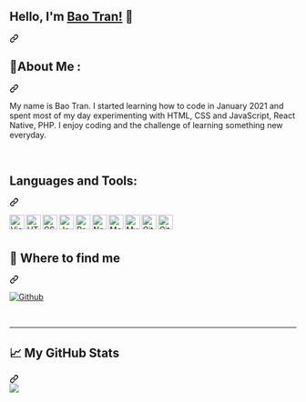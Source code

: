 <div class="Box mt-4 ">
  <div class="Box-body p-4">
    <article class="markdown-body entry-content container-lg f5" itemprop="text">
      <div class="markdown-heading" dir="auto">
        <h1 class="heading-element" dir="auto">Hello, I'm <a href="https://baotrandeveloper.netlify.app/" rel="nofollow">Bao Tran!</a> 👋 </h1>
        <a id="user-content-hola-im-bao-tran-" class="anchor" aria-label="Permalink: Hola, I'm Bao Tran! 👋" href="#hola-im-bao-tran-">
          <svg class="octicon octicon-link" viewBox="0 0 16 16" version="1.1" width="16" height="16" aria-hidden="true">
            <path d="m7.775 3.275 1.25-1.25a3.5 3.5 0 1 1 4.95 4.95l-2.5 2.5a3.5 3.5 0 0 1-4.95 0 .751.751 0 0 1 .018-1.042.751.751 0 0 1 1.042-.018 1.998 1.998 0 0 0 2.83 0l2.5-2.5a2.002 2.002 0 0 0-2.83-2.83l-1.25 1.25a.751.751 0 0 1-1.042-.018.751.751 0 0 1-.018-1.042Zm-4.69 9.64a1.998 1.998 0 0 0 2.83 0l1.25-1.25a.751.751 0 0 1 1.042.018.751.751 0 0 1 .018 1.042l-1.25 1.25a3.5 3.5 0 1 1-4.95-4.95l2.5-2.5a3.5 3.5 0 0 1 4.95 0 .751.751 0 0 1-.018 1.042.751.751 0 0 1-1.042.018 1.998 1.998 0 0 0-2.83 0l-2.5 2.5a1.998 1.998 0 0 0 0 2.83Z"></path>
          </svg>
        </a>
      </div>
      <div class="markdown-heading" dir="auto">
        <h2 class="heading-element" dir="auto">💫About Me :</h2>
        <a id="user-content-about-me-" class="anchor" aria-label="Permalink: 💫About Me :" href="#about-me-">
          <svg class="octicon octicon-link" viewBox="0 0 16 16" version="1.1" width="16" height="16" aria-hidden="true">
            <path d="m7.775 3.275 1.25-1.25a3.5 3.5 0 1 1 4.95 4.95l-2.5 2.5a3.5 3.5 0 0 1-4.95 0 .751.751 0 0 1 .018-1.042.751.751 0 0 1 1.042-.018 1.998 1.998 0 0 0 2.83 0l2.5-2.5a2.002 2.002 0 0 0-2.83-2.83l-1.25 1.25a.751.751 0 0 1-1.042-.018.751.751 0 0 1-.018-1.042Zm-4.69 9.64a1.998 1.998 0 0 0 2.83 0l1.25-1.25a.751.751 0 0 1 1.042.018.751.751 0 0 1 .018 1.042l-1.25 1.25a3.5 3.5 0 1 1-4.95-4.95l2.5-2.5a3.5 3.5 0 0 1 4.95 0 .751.751 0 0 1-.018 1.042.751.751 0 0 1-1.042.018 1.998 1.998 0 0 0-2.83 0l-2.5 2.5a1.998 1.998 0 0 0 0 2.83Z"></path>
          </svg>
        </a>
      </div>
      <p dir="auto">My name is Bao Tran. I started learning how to code in January 2021 and spent most of my day experimenting with HTML, CSS and JavaScript, React Native, PHP. I enjoy coding and the challenge of learning something new everyday.</p>
      <br>
      <div class="markdown-heading" dir="auto">
        <h2 class="heading-element" dir="auto">Languages and Tools:</h2>
        <a id="user-content-languages-and-tools" class="anchor" aria-label="Permalink: Languages and Tools:" href="#languages-and-tools">
          <svg class="octicon octicon-link" viewBox="0 0 16 16" version="1.1" width="16" height="16" aria-hidden="true">
            <path d="m7.775 3.275 1.25-1.25a3.5 3.5 0 1 1 4.95 4.95l-2.5 2.5a3.5 3.5 0 0 1-4.95 0 .751.751 0 0 1 .018-1.042.751.751 0 0 1 1.042-.018 1.998 1.998 0 0 0 2.83 0l2.5-2.5a2.002 2.002 0 0 0-2.83-2.83l-1.25 1.25a.751.751 0 0 1-1.042-.018.751.751 0 0 1-.018-1.042Zm-4.69 9.64a1.998 1.998 0 0 0 2.83 0l1.25-1.25a.751.751 0 0 1 1.042.018.751.751 0 0 1 .018 1.042l-1.25 1.25a3.5 3.5 0 1 1-4.95-4.95l2.5-2.5a3.5 3.5 0 0 1 4.95 0 .751.751 0 0 1-.018 1.042.751.751 0 0 1-1.042.018 1.998 1.998 0 0 0-2.83 0l-2.5 2.5a1.998 1.998 0 0 0 0 2.83Z"></path>
          </svg>
        </a>
      </div>
      <p dir="auto">
        <!-- Visual Studio Code -->
        <a target="_blank" rel="noopener noreferrer nofollow" href="https://cdn.jsdelivr.net/gh/devicons/devicon/icons/vscode/vscode-original.svg">
          <img align="left" alt="Visual Studio Code" width="26px" src="https://cdn.jsdelivr.net/gh/devicons/devicon/icons/vscode/vscode-original.svg" style="max-width: 100%; height: auto;">
        </a>
        <!-- HTML5 -->
        <a target="_blank" rel="noopener noreferrer nofollow" href="https://cdn.jsdelivr.net/gh/devicons/devicon/icons/html5/html5-original.svg">
          <img align="left" alt="HTML5" width="26px" src="https://cdn.jsdelivr.net/gh/devicons/devicon/icons/html5/html5-original.svg" style="max-width: 100%; height: auto;">
        </a>
        <!-- CSS3 -->
        <a target="_blank" rel="noopener noreferrer nofollow" href="https://cdn.jsdelivr.net/gh/devicons/devicon/icons/css3/css3-original.svg">
          <img align="left" alt="CSS3" width="26px" src="https://cdn.jsdelivr.net/gh/devicons/devicon/icons/css3/css3-original.svg" style="max-width: 100%; height: auto;">
        </a>
        <!-- JavaScript -->
        <a target="_blank" rel="noopener noreferrer nofollow" href="https://cdn.jsdelivr.net/gh/devicons/devicon/icons/javascript/javascript-original.svg">
          <img align="left" alt="JavaScript" width="26px" src="https://cdn.jsdelivr.net/gh/devicons/devicon/icons/javascript/javascript-original.svg" style="max-width: 100%; height: auto;">
        </a>
        <!-- React -->
        <a target="_blank" rel="noopener noreferrer nofollow" href="https://cdn.jsdelivr.net/gh/devicons/devicon/icons/react/react-original.svg">
          <img align="left" alt="React" width="26px" src="https://cdn.jsdelivr.net/gh/devicons/devicon/icons/react/react-original.svg" style="max-width: 100%; height: auto;">
        </a>
        <!-- Node.js -->
        <a target="_blank" rel="noopener noreferrer nofollow" href="https://cdn.jsdelivr.net/gh/devicons/devicon/icons/nodejs/nodejs-original.svg">
          <img align="left" alt="Node.js" width="26px" src="https://cdn.jsdelivr.net/gh/devicons/devicon/icons/nodejs/nodejs-original.svg" style="max-width: 100%; height: auto;">
        </a>
        <!-- MongoDB -->
        <a target="_blank" rel="noopener noreferrer nofollow" href="https://cdn.jsdelivr.net/gh/devicons/devicon/icons/mongodb/mongodb-original.svg">
          <img align="left" alt="MongoDB" width="26px" src="https://cdn.jsdelivr.net/gh/devicons/devicon/icons/mongodb/mongodb-original.svg" style="max-width: 100%; height: auto;">
        </a>
        <!-- MySQL -->
        <a target="_blank" rel="noopener noreferrer nofollow" href="https://cdn.jsdelivr.net/gh/devicons/devicon/icons/mysql/mysql-original.svg">
          <img align="left" alt="MySQL" width="26px" src="https://cdn.jsdelivr.net/gh/devicons/devicon/icons/mysql/mysql-original.svg" style="max-width: 100%; height: auto;">
        </a>
        <!-- GitLab -->
        <a target="_blank" rel="noopener noreferrer nofollow" href="https://cdn.jsdelivr.net/gh/devicons/devicon/icons/gitlab/gitlab-original.svg">
          <img align="left" alt="GitLab" width="26px" src="https://cdn.jsdelivr.net/gh/devicons/devicon/icons/gitlab/gitlab-original.svg" style="max-width: 100%; height: auto;">
        </a>
        <!-- GitHub -->
        <a target="_blank" rel="noopener noreferrer nofollow" href="https://cdn.jsdelivr.net/gh/devicons/devicon/icons/github/github-original.svg">
          <img align="left" alt="GitHub" width="26px" src="https://cdn.jsdelivr.net/gh/devicons/devicon/icons/github/github-original.svg" style="max-width: 100%; height: auto;">
        </a>
      </p>
      <br>
      <br>
      <div class="markdown-heading" dir="auto">
        <h2 class="heading-element" dir="auto">👀 Where to find me</h2>
        <a id="user-content--where-to-find-me" class="anchor" aria-label="Permalink: 👀 Where to find me" href="#-where-to-find-me">
          <svg class="octicon octicon-link" viewBox="0 0 16 16" version="1.1" width="16" height="16" aria-hidden="true">
            <path d="m7.775 3.275 1.25-1.25a3.5 3.5 0 1 1 4.95 4.95l-2.5 2.5a3.5 3.5 0 0 1-4.95 0 .751.751 0 0 1 .018-1.042.751.751 0 0 1 1.042-.018 1.998 1.998 0 0 0 2.83 0l2.5-2.5a2.002 2.002 0 0 0-2.83-2.83l-1.25 1.25a.751.751 0 0 1-1.042-.018.751.751 0 0 1-.018-1.042Zm-4.69 9.64a1.998 1.998 0 0 0 2.83 0l1.25-1.25a.751.751 0 0 1 1.042.018.751.751 0 0 1 .018 1.042l-1.25 1.25a3.5 3.5 0 1 1-4.95-4.95l2.5-2.5a3.5 3.5 0 0 1 4.95 0 .751.751 0 0 1-.018 1.042.751.751 0 0 1-1.042.018 1.998 1.998 0 0 0-2.83 0l-2.5 2.5a1.998 1.998 0 0 0 0 2.83Z"></path>
          </svg>
        </a>
      </div>
      <p dir="auto">
        <a href="https://github.com/tranbao18">
          <img alt="Github" src="https://camo.githubusercontent.com/9c137a831035de366198774c3260403fa2415d06ad2153a30098022f2c4249a9/68747470733a2f2f696d672e736869656c64732e696f2f62616467652f4769744875622d2532333132313030452e7376673f267374796c653d666f722d7468652d6261646765266c6f676f3d476974687562266c6f676f436f6c6f723d7768697465" data-canonical-src="https://img.shields.io/badge/GitHub-%2312100E.svg?&amp;style=for-the-badge&amp;logo=Github&amp;logoColor=white" style="max-width: 100%;">
        </a>
      </p>
      <br>
      <hr>
      <div class="markdown-heading" dir="auto">
        <h2 class="heading-element" dir="auto">📈 My GitHub Stats</h2>
        <a id="user-content--my-github-stats" class="anchor" aria-label="Permalink: 📈 My GitHub Stats" href="#-my-github-stats">
          <svg class="octicon octicon-link" viewBox="0 0 16 16" version="1.1" width="16" height="16" aria-hidden="true">
            <path d="m7.775 3.275 1.25-1.25a3.5 3.5 0 1 1 4.95 4.95l-2.5 2.5a3.5 3.5 0 0 1-4.95 0 .751.751 0 0 1 .018-1.042.751.751 0 0 1 1.042-.018 1.998 1.998 0 0 0 2.83 0l2.5-2.5a2.002 2.002 0 0 0-2.83-2.83l-1.25 1.25a.751.751 0 0 1-1.042-.018.751.751 0 0 1-.018-1.042Zm-4.69 9.64a1.998 1.998 0 0 0 2.83 0l1.25-1.25a.751.751 0 0 1 1.042.018.751.751 0 0 1 .018 1.042l-1.25 1.25a3.5 3.5 0 1 1-4.95-4.95l2.5-2.5a3.5 3.5 0 0 1 4.95 0 .751.751 0 0 1-.018 1.042.751.751 0 0 1-1.042.018 1.998 1.998 0 0 0-2.83 0l-2.5 2.5a1.998 1.998 0 0 0 0 2.83Z"></path>
          </svg>
        </a>
      </div>
      <a href="https://github.com/namnguyen-dev">
        <img align="center" src="https://camo.githubusercontent.com/54d3650fc49b5a3760529c32c5f0f12d29276a05bdc3fec346a17f429d528b35/68747470733a2f2f6769746875622d726561646d652d73746174732e76657263656c2e6170702f6170692f746f702d6c616e67732f3f757365726e616d653d6e616d6e677579656e2d6465762673686f775f69636f6e733d74727565267468656d653d7261646963616c" data-canonical-src="https://github-readme-stats.vercel.app/api/top-langs/?username=namnguyen-dev&amp;show_icons=true&amp;theme=radical" style="max-width: 100%;">
      </a>
    </article>
  </div>
</div>

